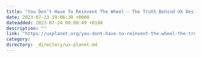 ```yaml
---
title: "You Don’t Have To Reinvent The Wheel - The Truth Behind UX Design"
date: 2023-07-23 19:06:30 +0000
dateadded: 2023-07-24 00:00:49 +0100
description: ""
link: "https://uxplanet.org/you-dont-have-to-reinvent-the-wheel-the-truth-behind-ux-design-8325587ce4b1?source=rss----819cc2aaeee0---4"
category:
directory: _directory/ux-planet.md
---
```

